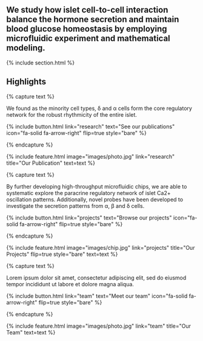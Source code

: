 ---
---

## We study how islet cell-to-cell interaction balance the hormone secretion and maintain blood glucose homeostasis by employing microfluidic experiment and mathematical modeling.

{% include section.html %}

## Highlights

{% capture text %}

We found as the minority cell types, δ and α cells form the core regulatory network for the robust rhythmicity of the entire islet.

{%
  include button.html
  link="research"
  text="See our publications"
  icon="fa-solid fa-arrow-right"
  flip=true
  style="bare"
%}

{% endcapture %}

{%
  include feature.html
  image="images/photo.jpg"
  link="research"
  title="Our Publication"
  text=text
%}

{% capture text %}

By further developing high-throughput microfluidic chips, we are able to systematic explore the paracrine regulatory network of islet Ca2+ oscillation patterns. Additionally, novel probes have been developed to investigate the secretion patterns from α, β and δ cells.

{%
  include button.html
  link="projects"
  text="Browse our projects"
  icon="fa-solid fa-arrow-right"
  flip=true
  style="bare"
%}

{% endcapture %}

{%
  include feature.html
  image="images/chip.jpg"
  link="projects"
  title="Our Projects"
  flip=true
  style="bare"
  text=text
%}

{% capture text %}

Lorem ipsum dolor sit amet, consectetur adipiscing elit, sed do eiusmod tempor incididunt ut labore et dolore magna aliqua.

{%
  include button.html
  link="team"
  text="Meet our team"
  icon="fa-solid fa-arrow-right"
  flip=true
  style="bare"
%}

{% endcapture %}

{%
  include feature.html
  image="images/photo.jpg"
  link="team"
  title="Our Team"
  text=text
%}
